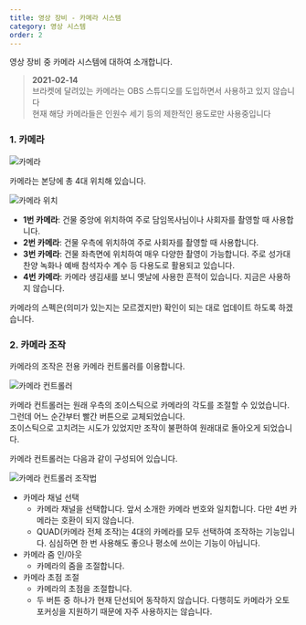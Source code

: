 ```yaml
---
title: 영상 장비 - 카메라 시스템
category: 영상 시스템
order: 2
---
```


영상 장비 중 카메라 시스템에 대하여 소개합니다. 

> **2021-02-14**<br>브라켓에 달려있는 카메라는 OBS 스튜디오를 도입하면서 사용하고 있지 않습니다<br>현재 해당 카메라들은 인원수 세기 등의 제한적인 용도로만 사용중입니다

### 1. 카메라

![카메라](https://user-images.githubusercontent.com/12420779/71541796-c59b8a80-29a1-11ea-9443-511708cdf46f.png)

카메라는 본당에 총 4대 위치해 있습니다. 

![카메라 위치](https://user-images.githubusercontent.com/12420779/71541758-30989180-29a1-11ea-90a2-46dc087b6101.png)

* **1번 카메라**: 건물 중앙에 위치하여 주로 담임목사님이나 사회자를 촬영할 때 사용합니다. 
* **2번 카메라**: 건물 우측에 위치하여 주로 사회자를 촬영할 때 사용합니다. 
* **3번 카메라**: 건물 좌측면에 위치하여 매우 다양한 촬영이 가능합니다. 주로 성가대 찬양 녹화나 예배 참석자수 계수 등 다용도로 활용되고 있습니다. 
* **4번 카메라**: 카메라 생김새를 보니 옛날에 사용한 흔적이 있습니다. 지금은 사용하지 않습니다. 

카메라의 스펙은(의미가 있는지는 모르겠지만) 확인이 되는 대로 업데이트 하도록 하겠습니다. 

### 2. 카메라 조작

카메라의 조작은 전용 카메라 컨트롤러를 이용합니다. 

![카메라 컨트롤러](https://user-images.githubusercontent.com/12420779/71541812-f5e32900-29a1-11ea-829f-7693bc7a0d9a.png)

카메라 컨트롤러는 원래 우측의 조이스틱으로 카메라의 각도를 조절할 수 있었습니다. 그런데 어느 순간부터 빨간 버튼으로 교체되었습니다. <br>
조이스틱으로 고치려는 시도가 있었지만 조작이 불편하여 원래대로 돌아오게 되었습니다. 

카메라 컨트롤러는 다음과 같이 구성되어 있습니다. 

![카메라 컨트롤러 조작법](https://user-images.githubusercontent.com/12420779/71541911-0b0c8780-29a3-11ea-994d-c6f7bd4be647.png)

* 카메라 채널 선택
   * 카메라 채널을 선택합니다. 앞서 소개한 카메라 번호와 일치합니다. 다만 4번 카메라는 호환이 되지 않습니다. 
   * QUAD(카메라 전체 조작)는 4대의 카메라를 모두 선택하여 조작하는 기능입니다. 심심하면 한 번 사용해도 좋으나 평소에 쓰이는 기능이 아닙니다. 
* 카메라 줌 인/아웃
   * 카메라의 줌을 조절합니다. 
* 카메라 초점 조절
   * 카메라의 초점을 조절합니다. 
   * 두 버튼 중 하나가 현재 단선되어 동작하지 않습니다. 다행히도 카메라가 오토 포커싱을 지원하기 때문에 자주 사용하지는 않습니다. 